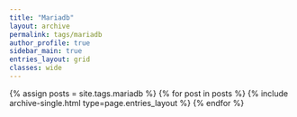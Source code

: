 ```yaml
---
title: "Mariadb"
layout: archive
permalink: tags/mariadb
author_profile: true
sidebar_main: true
entries_layout: grid
classes: wide
---
```


{% assign posts = site.tags.mariadb %} {% for post in posts %} {% include archive-single.html type=page.entries_layout
%} {% endfor %}

